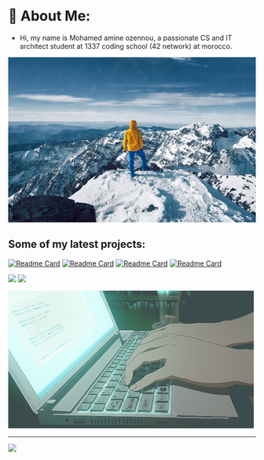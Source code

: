 # 💫 About Me:
- Hi, my name is Mohamed amine ozennou, a passionate CS and IT architect student at 1337 coding school (42 network) at morocco.

![image](./resources/image.jpeg)

<!--![](https://komarev.com/ghpvc/?username=ozennou)-->
<!--[![mozennou's 42 stats](https://badge.mediaplus.ma/greenbinary/mozennou)](https://github.com/oakoudad/badge42)-->

<h2>Some of my latest projects:</h2>

[![Readme Card](https://github-readme-stats.vercel.app/api/pin/?username=ozennou&repo=Cloud-1&theme=algolia)](https://github.com/ozennou/Cloud-1)
[![Readme Card](https://github-readme-stats.vercel.app/api/pin/?username=ozennou&repo=containerize-wordpress-infra&theme=algolia)](https://github.com/ozennou/containerize-wordpress-infra)
[![Readme Card](https://github-readme-stats.vercel.app/api/pin/?username=ozennou&repo=ELK-stack&theme=algolia)](https://github.com/ozennou/ELK-stack)
[![Readme Card](https://github-readme-stats.vercel.app/api/pin/?username=ozennou&repo=Orchestrator&theme=algolia)](https://github.com/ozennou/Orchestrator)

![](https://github-readme-stats.vercel.app/api?username=ozennou&theme=algolia&hide_border=true&include_all_commits=false&count_private=false)
![](https://github-readme-streak-stats.herokuapp.com/?user=ozennou&theme=algolia&hide_border=true)


![image](./resources/68747470733a2f2f692e70696e696d672e636f6d2f6f726967696e616c732f61302f64352f38312f61306435383136363664323664643963363662663865643339356362613934382e676966.gif)

---


[![](https://visitcount.itsvg.in/api?id=ozennou&icon=0&color=6)](https://visitcount.itsvg.in)




<!-- Proudly created with GPRM ( https://gprm.itsvg.in ) -->

